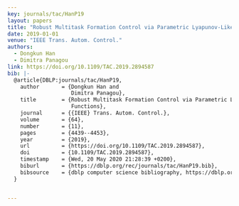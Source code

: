 ```yaml
---
key: journals/tac/HanP19
layout: papers
title: "Robust Multitask Formation Control via Parametric Lyapunov-Like Barrier Functions."
date: 2019-01-01
venue: "IEEE Trans. Autom. Control."
authors:
  - Dongkun Han
  - Dimitra Panagou
link: https://doi.org/10.1109/TAC.2019.2894587
bib: |-
  @article{DBLP:journals/tac/HanP19,
    author       = {Dongkun Han and
                    Dimitra Panagou},
    title        = {Robust Multitask Formation Control via Parametric Lyapunov-Like Barrier
                    Functions},
    journal      = {{IEEE} Trans. Autom. Control.},
    volume       = {64},
    number       = {11},
    pages        = {4439--4453},
    year         = {2019},
    url          = {https://doi.org/10.1109/TAC.2019.2894587},
    doi          = {10.1109/TAC.2019.2894587},
    timestamp    = {Wed, 20 May 2020 21:28:39 +0200},
    biburl       = {https://dblp.org/rec/journals/tac/HanP19.bib},
    bibsource    = {dblp computer science bibliography, https://dblp.org}
  }


---
```

